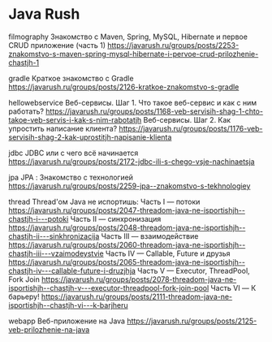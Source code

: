 # Java Rush

filmography 
Знакомство с Maven, Spring, MySQL, Hibernate и первое CRUD приложение (часть 1)
https://javarush.ru/groups/posts/2253-znakomstvo-s-maven-spring-mysql-hibernate-i-pervoe-crud-prilozhenie-chastjh-1

gradle
Краткое знакомство с Gradle
https://javarush.ru/groups/posts/2126-kratkoe-znakomstvo-s-gradle

hellowebservice
Веб-сервисы. Шаг 1. Что такое веб-сервис и как с ним работать?
https://javarush.ru/groups/posts/1168-veb-servisih-shag-1-chto-takoe-veb-servis-i-kak-s-nim-rabotatjh
Веб-сервисы. Шаг 2. Как упростить написание клиента?
https://javarush.ru/groups/posts/1176-veb-servisih-shag-2-kak-uprostitjh-napisanie-klienta

jdbc
JDBC или с чего всё начинается
https://javarush.ru/groups/posts/2172-jdbc-ili-s-chego-vsje-nachinaetsja

jpa
JPA : Знакомство с технологией
https://javarush.ru/groups/posts/2259-jpa--znakomstvo-s-tekhnologiey

thread
Thread'ом Java не испортишь:
Часть I — потоки
https://javarush.ru/groups/posts/2047-threadom-java-ne-isportishjh--chastjh-i---potoki
Часть II — синхронизация
https://javarush.ru/groups/posts/2048-threadom-java-ne-isportishjh--chastjh-ii---sinkhronizacija
Часть III — взаимодействие
https://javarush.ru/groups/posts/2060-threadom-java-ne-isportishjh--chastjh-iii---vzaimodeystvie
Часть IV — Callable, Future и друзья
https://javarush.ru/groups/posts/2065-threadom-java-ne-isportishjh--chastjh-iv---callable-future-i-druzjhja
Часть V — Executor, ThreadPool, Fork Join
https://javarush.ru/groups/posts/2078-threadom-java-ne-isportishjh--chastjh-v---executor-threadpool-fork-join-pool
Часть VI — К барьеру!
https://javarush.ru/groups/posts/2111-threadom-java-ne-isportishjh--chastjh-vi---k-barjheru

webapp
Веб-приложение на Java
https://javarush.ru/groups/posts/2125-veb-prilozhenie-na-java
